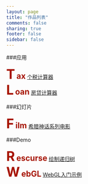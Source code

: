 ```yaml
---
layout: page
title: "作品列表"
comments: false
sharing: true
footer: false
sidebar: false
---
```

###应用

<div class="myApp-wrapper">
	<span style="font-size:2.5em;font-weight:bold;color:#a61300;">T</span>
	<span style="font-size:1.5em;font-weight:bold;color:#a61300;">ax</span>
	<span class="space"></span>
	<a href="{{ root_url }}/blog/myAPPs/tax/index.html" target="_blank">个税计算器</a>
</div>
<div class="myApp-wrapper">
	<span style="font-size:2.5em;font-weight:bold;color:#a61300;">L</span>
	<span style="font-size:1.5em;font-weight:bold;color:#a61300;">oan</span>
	<span class="space"></span>
<a href="{{ root_url }}/blog/myAPPs/loan/index.html" target="_blank">房贷计算器</a>
</div>

###幻灯片
<div class="myApp-wrapper">
	 <span style="font-size:2.5em;font-weight:bold;color:#a61300;">F</span>
	 <span style="font-size:1.5em;font-weight:bold;color:#a61300;">ilm</span>
	 <span class="space"></span>
	 <a href="/blog/impressPages/greek_mythology_movies.html" target="_blank">希腊神话系列电影</a>
</div>

###Demo

<div class="myApp-wrapper">
	<span style="font-size:2.5em;font-weight:bold;color:#a61300;">R</span>
	<span style="font-size:1.5em;font-weight:bold;color:#a61300;">escurse</span>
	<span class="space"></span>
    <a href="{{ root_url }}/blog/myAPPs/rescurseTree/index.html" target="_blank">绘制递归树</a>
</div>
<div class="myApp-wrapper">
	<span style="font-size:2.5em;font-weight:bold;color:#a61300;">W</span>
	<span style="font-size:1.5em;font-weight:bold;color:#a61300;">ebGL</span>
	<span class="space"></span>
    <a href="{{ root_url }}/blog/myAPPs/webgl/webgl.html" target="_blank">WebGL入门示例</a>
</div>

